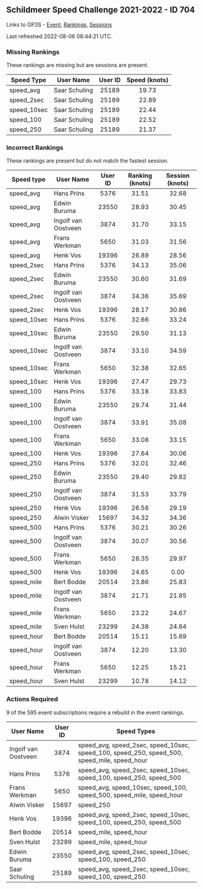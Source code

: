 ## Schildmeer Speed Challenge 2021-2022 - ID 704

Links to GP3S - [Event](https://www.gps-speedsurfing.com/default.aspx?mnu=event&val=704), [Rankings](https://www.gps-speedsurfing.com/default.aspx?mnu=eventranking&val=704), [Sessions](https://www.gps-speedsurfing.com/default.aspx?mnu=eventsessions&val=704)

Last refreshed 2022-08-06 08:44:21 UTC.

### Missing Rankings

These rankings are missing but are sessions are present.

| Speed Type | User Name | User ID | Speed (knots) |
| ---------- | --------- | :-----: | :-----------: |
| speed_avg | Saar Schuling  | 25189 | 19.73 |
| speed_2sec | Saar Schuling  | 25189 | 22.89 |
| speed_10sec | Saar Schuling  | 25189 | 22.44 |
| speed_100 | Saar Schuling  | 25189 | 22.52 |
| speed_250 | Saar Schuling  | 25189 | 21.37 |

### Incorrect Rankings

These rankings are present but do not match the fastest session.

| Speed type | User Name | User ID | Ranking (knots) | Session (knots) |
| ---------- | --------- | :-----: | :-------------: | :-------------: |
| speed_avg | Hans Prins | 5376 | 31.51 | 32.68 |
| speed_avg | Edwin Buruma | 23550 | 28.93 | 30.45 |
| speed_avg | Ingolf van Oostveen | 3874 | 31.70 | 33.15 |
| speed_avg | Frans Werkman | 5650 | 31.03 | 31.56 |
| speed_avg | Henk Vos | 19396 | 26.89 | 28.56 |
| speed_2sec | Hans Prins | 5376 | 34.13 | 35.06 |
| speed_2sec | Edwin Buruma | 23550 | 30.60 | 31.69 |
| speed_2sec | Ingolf van Oostveen | 3874 | 34.36 | 35.69 |
| speed_2sec | Henk Vos | 19396 | 28.17 | 30.86 |
| speed_10sec | Hans Prins | 5376 | 32.66 | 33.24 |
| speed_10sec | Edwin Buruma | 23550 | 29.50 | 31.13 |
| speed_10sec | Ingolf van Oostveen | 3874 | 33.10 | 34.59 |
| speed_10sec | Frans Werkman | 5650 | 32.38 | 32.65 |
| speed_10sec | Henk Vos | 19396 | 27.47 | 29.73 |
| speed_100 | Hans Prins | 5376 | 33.18 | 33.83 |
| speed_100 | Edwin Buruma | 23550 | 29.74 | 31.44 |
| speed_100 | Ingolf van Oostveen | 3874 | 33.91 | 35.08 |
| speed_100 | Frans Werkman | 5650 | 33.08 | 33.15 |
| speed_100 | Henk Vos | 19396 | 27.64 | 30.06 |
| speed_250 | Hans Prins | 5376 | 32.01 | 32.46 |
| speed_250 | Edwin Buruma | 23550 | 29.40 | 29.82 |
| speed_250 | Ingolf van Oostveen | 3874 | 31.53 | 33.79 |
| speed_250 | Henk Vos | 19396 | 26.58 | 29.19 |
| speed_250 | Alwin Visker | 15697 | 34.32 | 34.36 |
| speed_500 | Hans Prins | 5376 | 30.21 | 30.26 |
| speed_500 | Ingolf van Oostveen | 3874 | 30.07 | 30.56 |
| speed_500 | Frans Werkman | 5650 | 28.35 | 29.97 |
| speed_500 | Henk Vos | 19396 | 24.65 | 0.00 |
| speed_mile | Bert Bodde | 20514 | 23.86 | 25.83 |
| speed_mile | Ingolf van Oostveen | 3874 | 21.71 | 21.85 |
| speed_mile | Frans Werkman | 5650 | 23.22 | 24.67 |
| speed_mile | Sven Hulst | 23299 | 24.38 | 24.64 |
| speed_hour | Bert Bodde | 20514 | 15.11 | 15.69 |
| speed_hour | Ingolf van Oostveen | 3874 | 12.20 | 13.30 |
| speed_hour | Frans Werkman | 5650 | 12.25 | 15.21 |
| speed_hour | Sven Hulst | 23299 | 10.78 | 14.12 |

### Actions Required

9 of the 595 event subscriptions require a rebuild in the event rankings.

| User Name | User ID | Speed Types |
| --------- | :-----: | ----------- |
| Ingolf van Oostveen | 3874 | speed_avg, speed_2sec, speed_10sec, speed_100, speed_250, speed_500, speed_mile, speed_hour |
| Hans Prins | 5376 | speed_avg, speed_2sec, speed_10sec, speed_100, speed_250, speed_500 |
| Frans Werkman | 5650 | speed_avg, speed_10sec, speed_100, speed_500, speed_mile, speed_hour |
| Alwin Visker | 15697 | speed_250 |
| Henk Vos | 19396 | speed_avg, speed_2sec, speed_10sec, speed_100, speed_250, speed_500 |
| Bert Bodde | 20514 | speed_mile, speed_hour |
| Sven Hulst | 23299 | speed_mile, speed_hour |
| Edwin Buruma | 23550 | speed_avg, speed_2sec, speed_10sec, speed_100, speed_250 |
| Saar Schuling  | 25189 | speed_avg, speed_2sec, speed_10sec, speed_100, speed_250 |
